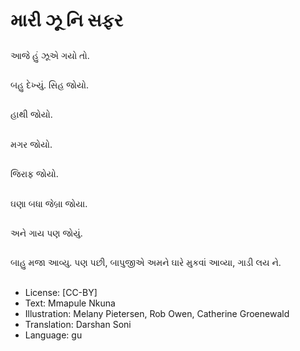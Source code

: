 # મારી ઝૂ નિ સફર

##
આજે હું ઝૂએ ગયો તો.

##
બહુ દેખ્યું. સિહ જોયો.

##
હાથી જોયો.

##
મગર જોયો.

##
જિરાફ જોયો.

##
ઘણા બધા જેબ્રા જોયા.

##
અને ગાય પણ જોયું.

##
બાહુ મજા આવ્યુ. પણ પછી, બાપુજીએ અમને ઘારે મુકવાં આવ્યા, ગાડી લય ને.

##
* License: [CC-BY]
* Text: Mmapule Nkuna
* Illustration: Melany Pietersen, Rob Owen, Catherine Groenewald
* Translation: Darshan Soni
* Language: gu
